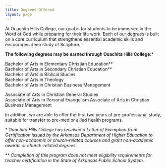```yaml
---
title: Degrees Offered
layout: page
---
```

At Ouachita Hills College, our goal is for students to be immersed in the Word of God while 
preparing for their life work. Each of our degrees is built on a core curriculum that 
strengthens essential academic skills and encourages deep study of Scripture.

**The following degrees may be earned through Ouachita Hills College:**\*

Bachelor of Arts in Elementary Christian Education\*\*  
Bachelor of Arts in Secondary Christian Education\*\*  
Bachelor of Arts in Biblical Studies  
Bachelor of Arts in Theology  
Bachelor of Arts in Christian Business Management  

Associate of Arts in Christian General Studies  
Associate of Arts in Personal Evangelism 
Associate of Arts in Christian Business Management

In addition, we are able to offer the first two years of pre-professional study, suitable 
for transfer to pre-med or allied health programs.

\* *Ouachita Hills College has received a Letter of Exemption from Certification issued by 
the Arkansas Department of Higher Education to offer non-academic or church-related courses 
and grant non-academic awards or church-related degrees.*

\*\* *Completion of this program does not meet eligibility requirements for teacher 
certification in the State of Arkansas Public School System.*
